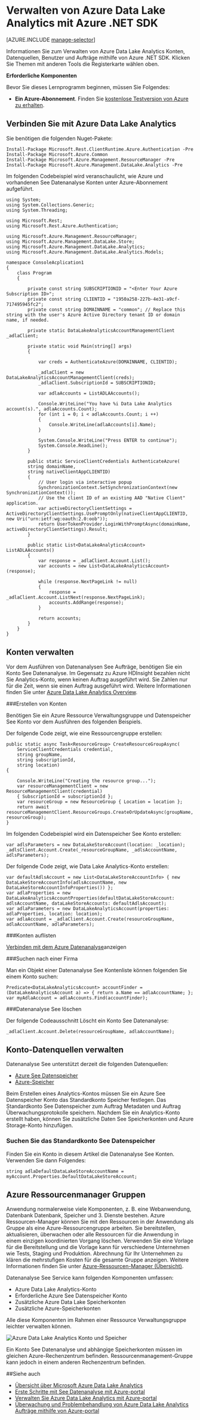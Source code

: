 <properties 
   pageTitle="Verwalten von Azure Data Lake Analytics mit Azure .NET SDK | Azure" 
   description="Informationen Sie zum See Datenanalyse Aufträge, Datenquellen, Benutzer verwalten. " 
   services="data-lake-analytics" 
   documentationCenter="" 
   authors="mumian" 
   manager="jhubbard" 
   editor="cgronlun"/>
 
<tags
   ms.service="data-lake-analytics"
   ms.devlang="na"
   ms.topic="article"
   ms.tgt_pltfrm="na"
   ms.workload="big-data" 
   ms.date="09/23/2016"
   ms.author="jgao"/>

# <a name="manage-azure-data-lake-analytics-using-azure-net-sdk"></a>Verwalten von Azure Data Lake Analytics mit Azure .NET SDK

[AZURE.INCLUDE [manage-selector](../../includes/data-lake-analytics-selector-manage.md)]

Informationen Sie zum Verwalten von Azure Data Lake Analytics Konten, Datenquellen, Benutzer und Aufträge mithilfe von Azure .NET SDK. Klicken Sie Themen mit anderen Tools die Registerkarte wählen oben.

**Erforderliche Komponenten**

Bevor Sie dieses Lernprogramm beginnen, müssen Sie Folgendes:

- **Ein Azure-Abonnement**. Finden Sie [kostenlose Testversion von Azure zu erhalten](https://azure.microsoft.com/pricing/free-trial/).


<!-- ################################ -->
<!-- ################################ -->


## <a name="connect-to-azure-data-lake-analytics"></a>Verbinden Sie mit Azure Data Lake Analytics

Sie benötigen die folgenden Nuget-Pakete:

    Install-Package Microsoft.Rest.ClientRuntime.Azure.Authentication -Pre
    Install-Package Microsoft.Azure.Common 
    Install-Package Microsoft.Azure.Management.ResourceManager -Pre
    Install-Package Microsoft.Azure.Management.DataLake.Analytics -Pre


Im folgenden Codebeispiel wird veranschaulicht, wie Azure und vorhandenen See Datenanalyse Konten unter Azure-Abonnement aufgeführt.

    using System;
    using System.Collections.Generic;
    using System.Threading;

    using Microsoft.Rest;
    using Microsoft.Rest.Azure.Authentication;

    using Microsoft.Azure.Management.ResourceManager;
    using Microsoft.Azure.Management.DataLake.Store;
    using Microsoft.Azure.Management.DataLake.Analytics;
    using Microsoft.Azure.Management.DataLake.Analytics.Models;

    namespace ConsoleAcplication1
    {
        class Program
        {

            private const string SUBSCRIPTIONID = "<Enter Your Azure Subscription ID>";
            private const string CLIENTID = "1950a258-227b-4e31-a9cf-717495945fc2";
            private const string DOMAINNAME = "common"; // Replace this string with the user's Azure Active Directory tenant ID or domain name, if needed.

            private static DataLakeAnalyticsAccountManagementClient _adlaClient;

            private static void Main(string[] args)
            {

                var creds = AuthenticateAzure(DOMAINNAME, CLIENTID);

                _adlaClient = new DataLakeAnalyticsAccountManagementClient(creds);
                _adlaClient.SubscriptionId = SUBSCRIPTIONID;

                var adlaAccounts = ListADLAAccounts();

                Console.WriteLine("You have %i Data Lake Analytics account(s).", adlaAccounts.Count);
                for (int i = 0; i < adlaAccounts.Count; i ++)
                {
                    Console.WriteLine(adlaAccounts[i].Name);
                }

                System.Console.WriteLine("Press ENTER to continue");
                System.Console.ReadLine();
            }

            public static ServiceClientCredentials AuthenticateAzure(
            string domainName,
            string nativeClientAppCLIENTID)
            {
                // User login via interactive popup
                SynchronizationContext.SetSynchronizationContext(new SynchronizationContext());
                // Use the client ID of an existing AAD "Native Client" application.
                var activeDirectoryClientSettings = ActiveDirectoryClientSettings.UsePromptOnly(nativeClientAppCLIENTID, new Uri("urn:ietf:wg:oauth:2.0:oob"));
                return UserTokenProvider.LoginWithPromptAsync(domainName, activeDirectoryClientSettings).Result;
            }

            public static List<DataLakeAnalyticsAccount> ListADLAAccounts()
            {
                var response = _adlaClient.Account.List();
                var accounts = new List<DataLakeAnalyticsAccount>(response);

                while (response.NextPageLink != null)
                {
                    response = _adlaClient.Account.ListNext(response.NextPageLink);
                    accounts.AddRange(response);
                }

                return accounts;
            }
        }
    }


## <a name="manage-accounts"></a>Konten verwalten

Vor dem Ausführen von Datenanalysen See Aufträge, benötigen Sie ein Konto See Datenanalyse. Im Gegensatz zu Azure HDInsight bezahlen nicht Sie Analytics-Konto, wenn keinen Auftrag ausgeführt wird.  Sie Zahlen nur für die Zeit, wenn sie einen Auftrag ausgeführt wird.  Weitere Informationen finden Sie unter [Azure Data Lake Analytics Overview](data-lake-analytics-overview.md).  

###<a name="create-accounts"></a>Erstellen von Konten

Benötigen Sie ein Azure Ressource Verwaltungsgruppe und Datenspeicher See Konto vor dem Ausführen des folgenden Beispiels.

Der folgende Code zeigt, wie eine Ressourcengruppe erstellen:

    public static async Task<ResourceGroup> CreateResourceGroupAsync(
        ServiceClientCredentials credential,
        string groupName,
        string subscriptionId,
        string location)
    {

        Console.WriteLine("Creating the resource group...");
        var resourceManagementClient = new ResourceManagementClient(credential)
        { SubscriptionId = subscriptionId };
        var resourceGroup = new ResourceGroup { Location = location };
        return await resourceManagementClient.ResourceGroups.CreateOrUpdateAsync(groupName, resourceGroup);
    }

Im folgenden Codebeispiel wird ein Datenspeicher See Konto erstellen:

    var adlsParameters = new DataLakeStoreAccount(location: _location);
    _adlsClient.Account.Create(_resourceGroupName, _adlsAccountName, adlsParameters);

Der folgende Code zeigt, wie Data Lake Analytics-Konto erstellen:

    var defaultAdlsAccount = new List<DataLakeStoreAccountInfo> { new DataLakeStoreAccountInfo(adlsAccountName, new DataLakeStoreAccountInfoProperties()) };
    var adlaProperties = new DataLakeAnalyticsAccountProperties(defaultDataLakeStoreAccount: adlsAccountName, dataLakeStoreAccounts: defaultAdlsAccount);
    var adlaParameters = new DataLakeAnalyticsAccount(properties: adlaProperties, location: location);
    var adlaAccount = _adlaClient.Account.Create(resourceGroupName, adlaAccountName, adlaParameters);

###<a name="list-accounts"></a>Konten auflisten

[Verbinden mit dem Azure Datenanalyse](#connect_to_azure_data_lake_analytics)anzeigen

###<a name="find-an-account"></a>Suchen nach einer Firma

Man ein Objekt einer Datenanalyse See Kontenliste können folgenden Sie einem Konto suchen:

    Predicate<DataLakeAnalyticsAccount> accountFinder = (DataLakeAnalyticsAccount a) => { return a.Name == adlaAccountName; };
    var myAdlaAccount = adlaAccounts.Find(accountFinder);

###<a name="delete-data-lake-analytics-accounts"></a>Datenanalyse See löschen

Der folgende Codeausschnitt Löscht ein Konto See Datenanalyse:

    _adlaClient.Account.Delete(resourceGroupName, adlaAccountName);

<!-- ################################ -->
<!-- ################################ -->
## <a name="manage-account-data-sources"></a>Konto-Datenquellen verwalten

Datenanalyse See unterstützt derzeit die folgenden Datenquellen:

- [Azure See Datenspeicher](../data-lake-store/data-lake-store-overview.md)
- [Azure-Speicher](../storage/storage-introduction.md)

Beim Erstellen eines Analytics-Kontos müssen Sie ein Azure See Datenspeicher Konto das Standardkonto Speicher festlegen. Das Standardkonto See Datenspeicher zum Auftrag Metadaten und Auftrag Überwachungsprotokolle speichern. Nachdem Sie ein Analytics-Konto erstellt haben, können Sie zusätzliche Daten See Speicherkonten und Azure Storage-Konto hinzufügen. 

### <a name="find-the-default-data-lake-store-account"></a>Suchen Sie das Standardkonto See Datenspeicher

Finden Sie ein Konto in diesem Artikel die Datenanalyse See Konten. Verwenden Sie dann Folgendes:

    string adlaDefaultDataLakeStoreAccountName = myAccount.Properties.DefaultDataLakeStoreAccount;


## <a name="use-azure-resource-manager-groups"></a>Azure Ressourcenmanager Gruppen

Anwendung normalerweise viele Komponenten, z. B. eine Webanwendung, Datenbank Datenbank, Speicher und 3. Dienste bestehen. Azure Ressourcen-Manager können Sie mit den Ressourcen in der Anwendung als Gruppe als eine Azure-Ressourcengruppe arbeiten. Sie bereitstellen, aktualisieren, überwachen oder alle Ressourcen für die Anwendung in einem einzigen koordinierten Vorgang löschen. Verwenden Sie eine Vorlage für die Bereitstellung und die Vorlage kann für verschiedene Unternehmen wie Tests, Staging und Produktion. Abrechnung für Ihr Unternehmen zu klären die mehrstufigen Kosten für die gesamte Gruppe anzeigen. Weitere Informationen finden Sie unter [Azure-Ressourcen-Manager (Übersicht)](../azure-resource-manager/resource-group-overview.md). 

Datenanalyse See Service kann folgenden Komponenten umfassen:

- Azure Data Lake Analytics-Konto
- Erforderliche Azure See Datenspeicher Konto
- Zusätzliche Azure Data Lake Speicherkonten
- Zusätzliche Azure-Speicherkonten

Alle diese Komponenten im Rahmen einer Ressource Verwaltungsgruppe leichter verwalten können.

![Azure Data Lake Analytics Konto und Speicher](./media/data-lake-analytics-manage-use-portal/data-lake-analytics-arm-structure.png)

Ein Konto See Datenanalyse und abhängige Speicherkonten müssen im gleichen Azure-Rechenzentrum befinden.
Ressourcenmanagement-Gruppe kann jedoch in einem anderen Rechenzentrum befinden.  

##<a name="see-also"></a>Siehe auch 

- [Übersicht über Microsoft Azure Data Lake Analytics](data-lake-analytics-overview.md)
- [Erste Schritte mit See Datenanalyse mit Azure-portal](data-lake-analytics-get-started-portal.md)
- [Verwalten Sie Azure Data Lake Analytics mit Azure-portal](data-lake-analytics-manage-use-portal.md)
- [Überwachung und Problembehandlung von Azure Data Lake Analytics Aufträge mithilfe von Azure-portal](data-lake-analytics-monitor-and-troubleshoot-jobs-tutorial.md)

